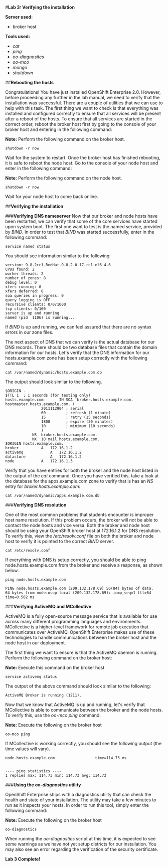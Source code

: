 
#**Lab 3: Verifying the installation**

**Server used:**

* broker host

**Tools used:**

* *cat*
* *ping*
* *oo-diagnositcs*
* *oo-mco* 
* *mongo*
* *shutdown*
	
##**Rebooting the hosts**

Congratulations! You have just installed OpenShift Enterprise 2.0.  However, before proceeding any further in the lab manual, we need to verify that the installation was successful.  There are a couple of utilities that we can use to help with this task.  The first thing we want to check is that everything was installed and configured correctly to ensure that all services will be present after a reboot of the hosts.  To ensure that all services are started in the correct order, reboot the broker host first by going to the console of your broker host and entering in the following command:

**Note:** Perform the following command on the broker host.

	shutdown -r now

Wait for the system to restart.  Once the broker host has finished rebooting, it is safe to reboot the node host.  Go to the console of your node host and enter in the following command:

**Note:** Perform the following command on the node host.

	shutdown -r now
	
Wait for your node host to come back online.

##**Verifying the installation**

###**Verifying DNS nameserver**
Now that our broker and node hosts have been restarted, we can verify that some of the core services have started upon system boot.  The first one want to test is the named service, provided by *BIND*.  In order to test that *BIND* was started successfully, enter in the following command:

	service named status
	
You should see information similar to the following:

	version: 9.8.2rc1-RedHat-9.8.2-0.17.rc1.el6_4.6
	CPUs found: 2
	worker threads: 2
	number of zones: 8
	debug level: 0
	xfers running: 0
	xfers deferred: 0
	soa queries in progress: 0
	query logging is OFF
	recursive clients: 0/0/1000
	tcp clients: 0/100
	server is up and running
	named (pid  1106) is running...

If *BIND* is up and running, we can feel assured that there are no syntax errors in our zone files.

The next aspect of DNS that we can verify is the actual database for our DNS records.  There should be two database files that contain the domain information for our hosts.  Let's verify that the DNS information for our hosts.example.com zone has been setup correctly with the following command:

	cat /var/named/dynamic/hosts.example.com.db

The output should look similar to the following.

	$ORIGIN .
	$TTL 1	; 1 seconds (for testing only)
	hosts.example.com		IN SOA	broker.hosts.example.com. hostmaster.hosts.example.com. (
					2011112904 ; serial
					60         ; refresh (1 minute)
					15         ; retry (15 seconds)
					1800       ; expire (30 minutes)
					10         ; minimum (10 seconds)
					)
				NS	broker.hosts.example.com.
				MX	10 mail.hosts.example.com.
	$ORIGIN hosts.example.com.
	broker			A	172.16.1.2
	activemq			A	172.16.1.2
	datastore			A	172.16.1.2
	node			A	172.16.1.3

Verify that you have entries for both the broker and the node host listed in the output of the *cat* command.  Once you have verified this, take a look at the database for the apps.example.com zone to verify that is has an *NS* entry for *broker.hosts.example.com*:

	cat /var/named/dynamic/apps.example.com.db

###**Verifying DNS resolution**

One of the most common problems that students encounter is improper host name resolution.  If this problem occurs, the broker will not be able to contact the node hosts and vice versa.  Both the broker and node host should be using your OpenShift broker host at 172.16.1.2 for DNS resolution.  To verify this, view the */etc/resolv.conf* file on both the broker and node host to verify it is pointed to the correct *BIND* server.

	cat /etc/resolv.conf

If everything with DNS is setup correctly, you should be able to ping node.hosts.example.com from the broker and receive a response, as shown below.

	ping node.hosts.example.com
	
 	PING node.hosts.example.com (209.132.178.69) 56(84) bytes of data.
	64 bytes from node.osop-local (209.132.178.69): icmp_seq=1 ttl=64 time=0.502 ms

###**Verifying ActiveMQ and MCollective**	

ActiveMQ is a fully open-source message service that is available for use across many different programming languages and environments.  MCollective is a higher-level framework for remote job execution that communicates over ActiveMQ.  OpenShift Enterprise makes use of these technologies to handle communications between the broker host and the node host in our deployment.

The first thing we want to ensure is that the ActiveMQ daemon is running.  Perform the following command on the broker host:

**Note:** Execute this command on the broker host

	service activemq status

The output of the above command should look similar to the following:

	ActiveMQ Broker is running (1211).

Now that we know that ActiveMQ is up and running, let's verify that MCollective is able to communicate between the broker and the node hosts.  To verify this, use the *oo-mco ping* command.

**Note:** Execute the following on the broker host

	oo-mco ping

If MCollective is working correctly, you should see the following output (the time values will vary).

	node.hosts.example.com                  time=114.73 ms
	
	
	---- ping statistics ----
	1 replies max: 114.73 min: 114.73 avg: 114.73


###**Using the *oo-diagnostics* utility**	

OpenShift Enterprise ships with a diagnostics utility that can check the health and state of your installation.  The utility may take a few minutes to run as it inspects your hosts.  In order to run this tool, simply enter the following command:
	
**Note:** Execute the following on the broker host

	oo-diagnostics
	
When running the *oo-diagnostics* script at this time, it is expected to see some warnings as we have not yet setup districts for our installation.  You may also see an error regarding the verification of the security certificate.

**Lab 3 Complete!**
<!--BREAK-->
